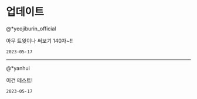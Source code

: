 
# 업데이트

@*yeojiburin_official

아무 트윗이나 써보기 140자~!!

`2023-05-17`

---

@*yanhui

이건 테스트!

`2023-05-17`